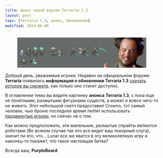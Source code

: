 ```yaml
---
title: Анонс новой версии Terraria 1.3
layout: post
tags: [Terraria 1.3, анонс, Обновление]
modified: 2014-06-09
---
```


<figure>
	<a href="/images/posts/1.3-obnovlenie/terraria-spoiler.png"><img src="/images/posts/1.3-obnovlenie/terraria-spoiler-620x144.png" alt=""></a>
</figure>

Добрый день, уважаемые игроки. Недавно на официальном форуме **Terraria** появилась **информация о обновлении Terraria 1.3** [скачать которое вы сможете](http://fun.terraz.ru/skachat-terraria/), как только оно станет доступно.
<!-- more -->

В оглавлении темы вы видите картинку **анонса** **Terraria 1.3**, с пока еще не понятными, размытыми фигурками существ, а может и вовсе чего-то не живого. Этот небольшой скетч предоставил Crowno, тот самый человек, чью броню последнее время любят использовать [продвинутые игроки](http://fun.terraz.ru/na-nashem-servere-startuet-aktsiya-zhadnyie-svini.html), но сейчас не о том.

Как можно предположить, эти маленькие, размытые спрайты являются роботами (Во всяком случае так это все видит ваш покорный слуга), значит ли это, что… Lunar все же явится в эту великолепную игру и наконец-то покажет, что такое настоящая битва?

Всегда ваш, **PurpleBeard**.
